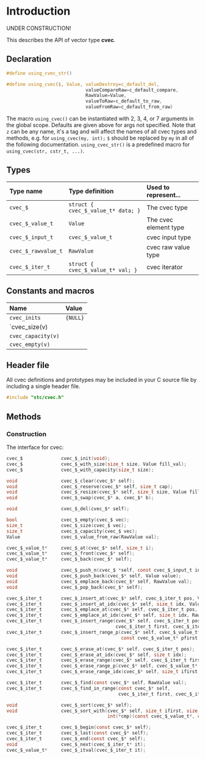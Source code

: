 # Introduction

UNDER CONSTRUCTION!

This describes the API of vector type **cvec**.

## Declaration

```c
#define using_cvec_str()

#define using_cvec($, Value, valueDestroy=c_default_del,
                             valueCompareRaw=c_default_compare,
                             RawValue=Value,
                             valueToRaw=c_default_to_raw,
                             valueFromRaw=c_default_from_raw)
```
The macro `using_cvec()` can be instantiated with 2, 3, 4, or 7 arguments in the global scope.
Defaults are given above for args not specified. Note that `z` can be any name, it's a tag and
will affect the names of all cvec types and methods, e.g. for `using_cvec(my, int);` `$` should
be replaced by `my` in all of the following documentation. `using_cvec_str()` is a predefined
macro for `using_cvec(str, cstr_t, ...)`.

## Types

| Type name            | Type definition                        | Used to represent...                |
|:---------------------|:---------------------------------------|:------------------------------------|
| `cvec_$`             | `struct { cvec_$_value_t* data; }`     | The cvec type                       |
| `cvec_$_value_t`     | `Value`                                | The cvec element type               |
| `cvec_$_input_t`     | `cvec_$_value_t`                       | cvec input type                     |
| `cvec_$_rawvalue_t`  | `RawValue`                             | cvec raw value type                 |
| `cvec_$_iter_t`      | `struct { cvec_$_value_t* val; }`      | cvec iterator                       |

## Constants and macros

| Name                       | Value            |
|:---------------------------|:-----------------|
|  `cvec_inits`              | `{NULL}`         |
|  `cvec_size(v)             |                  |
|  `cvec_capacity(v)`        |                  |
|  `cvec_empty(v)`           |                  |

## Header file

All cvec definitions and prototypes may be included in your C source file by including a single header file.

```c
#include "stc/cvec.h"
```
## Methods

### Construction

The interface for cvec:
```c
cvec_$              cvec_$_init(void);
cvec_$              cvec_$_with_size(size_t size, Value fill_val);
cvec_$              cvec_$_with_capacity(size_t size);

void                cvec_$_clear(cvec_$* self);
void                cvec_$_reserve(cvec_$* self, size_t cap);
void                cvec_$_resize(cvec_$* self, size_t size, Value fill_val);
void                cvec_$_swap(cvec_$* a, cvec_$* b);

void                cvec_$_del(cvec_$* self);

bool                cvec_$_empty(cvec_$ vec);
size_t              cvec_$_size(cvec_$ vec);
size_t              cvec_$_capacity(cvec_$ vec);
Value               cvec_$_value_from_raw(RawValue val);

cvec_$_value_t*     cvec_$_at(cvec_$* self, size_t i);
cvec_$_value_t*     cvec_$_front(cvec_$* self);
cvec_$_value_t*     cvec_$_back(cvec_$* self);

void                cvec_$_push_n(cvec_$ *self, const cvec_$_input_t in[], size_t size);
void                cvec_$_push_back(cvec_$* self, Value value);
void                cvec_$_emplace_back(cvec_$* self, RawValue val);
void                cvec_$_pop_back(cvec_$* self);

cvec_$_iter_t       cvec_$_insert_at(cvec_$* self, cvec_$_iter_t pos, Value value);
cvec_$_iter_t       cvec_$_insert_at_idx(cvec_$* self, size_t idx, Value value);
cvec_$_iter_t       cvec_$_emplace_at(cvec_$* self, cvec_$_iter_t pos, RawValue val);
cvec_$_iter_t       cvec_$_emplace_at_idx(cvec_$* self, size_t idx, RawValue val);
cvec_$_iter_t       cvec_$_insert_range(cvec_$* self, cvec_$_iter_t pos,
                                        cvec_$_iter_t first, cvec_$_iter_t finish);
cvec_$_iter_t       cvec_$_insert_range_p(cvec_$* self, cvec_$_value_t* pos,
                                          const cvec_$_value_t* pfirst, const cvec_$_value_t* pfinish);

cvec_$_iter_t       cvec_$_erase_at(cvec_$* self, cvec_$_iter_t pos);
cvec_$_iter_t       cvec_$_erase_at_idx(cvec_$* self, size_t idx);
cvec_$_iter_t       cvec_$_erase_range(cvec_$* self, cvec_$_iter_t first, cvec_$_iter_t finish);
cvec_$_iter_t       cvec_$_erase_range_p(cvec_$* self, cvec_$_value_t* first, cvec_$_value_t* finish);
cvec_$_iter_t       cvec_$_erase_range_idx(cvec_$* self, size_t ifirst, size_t ifinish);

cvec_$_iter_t       cvec_$_find(const cvec_$* self, RawValue val);
cvec_$_iter_t       cvec_$_find_in_range(const cvec_$* self,
                                         cvec_$_iter_t first, cvec_$_iter_t finish, RawValue val);

void                cvec_$_sort(cvec_$* self);
void                cvec_$_sort_with(cvec_$* self, size_t ifirst, size_t ifinish,
                                     int(*cmp)(const cvec_$_value_t*, const cvec_$_value_t*));

cvec_$_iter_t       cvec_$_begin(const cvec_$* self);
cvec_$_iter_t       cvec_$_last(const cvec_$* self);
cvec_$_iter_t       cvec_$_end(const cvec_$* self);
void                cvec_$_next(cvec_$_iter_t* it);
cvec_$_value_t*     cvec_$_itval(cvec_$_iter_t it);
```
